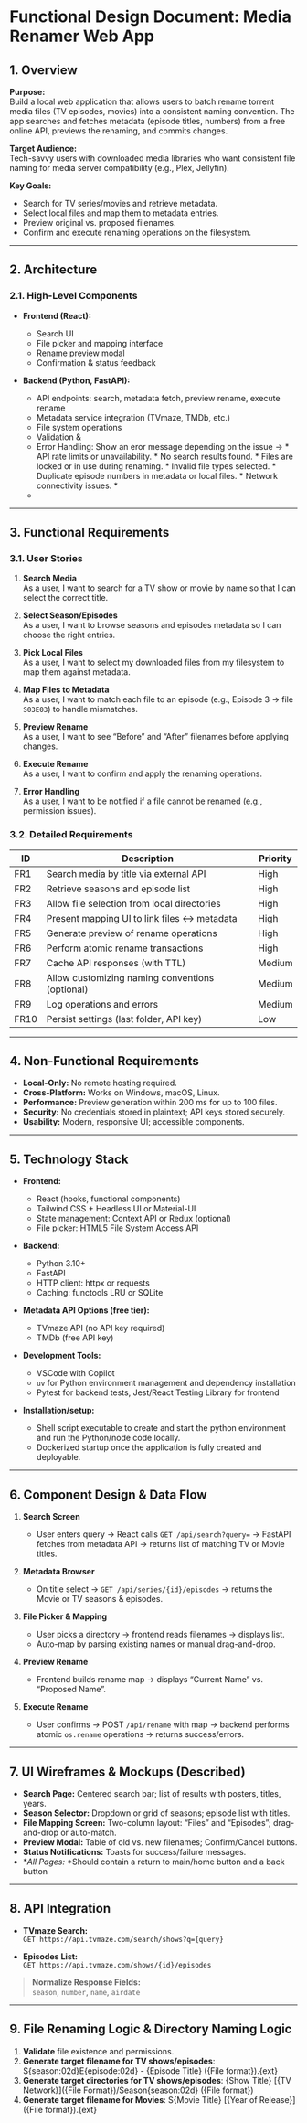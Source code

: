 # Functional Design Document: Media Renamer Web App

## 1. Overview

**Purpose:**  
Build a local web application that allows users to batch rename torrent media files (TV episodes, movies) into a consistent naming convention. The app searches and fetches metadata (episode titles, numbers) from a free online API, previews the renaming, and commits changes.

**Target Audience:**  
Tech-savvy users with downloaded media libraries who want consistent file naming for media server compatibility (e.g., Plex, Jellyfin).

**Key Goals:**
- Search for TV series/movies and retrieve metadata.
- Select local files and map them to metadata entries.
- Preview original vs. proposed filenames.
- Confirm and execute renaming operations on the filesystem.

---

## 2. Architecture

### 2.1. High-Level Components

- **Frontend (React):**
  - Search UI
  - File picker and mapping interface
  - Rename preview modal
  - Confirmation & status feedback

- **Backend (Python, FastAPI):**
  - API endpoints: search, metadata fetch, preview rename, execute rename
  - Metadata service integration (TVmaze, TMDb, etc.)
  - File system operations
  - Validation & 
  - Error Handling: Show an eror message depending on the issue -> * API rate limits or unavailability. * No search results found. * Files are locked or in use during renaming. * Invalid file types selected. * Duplicate episode numbers in metadata or local files. * Network connectivity issues. *
  - 


---

## 3. Functional Requirements

### 3.1. User Stories

1. **Search Media**  
   As a user, I want to search for a TV show or movie by name so that I can select the correct title.

2. **Select Season/Episodes**  
   As a user, I want to browse seasons and episodes metadata so I can choose the right entries.

3. **Pick Local Files**  
   As a user, I want to select my downloaded files from my filesystem to map them against metadata.

4. **Map Files to Metadata**  
   As a user, I want to match each file to an episode (e.g., Episode 3 → file `S03E03`) to handle mismatches.

5. **Preview Rename**  
   As a user, I want to see “Before” and “After” filenames before applying changes.

6. **Execute Rename**  
   As a user, I want to confirm and apply the renaming operations.

7. **Error Handling**  
   As a user, I want to be notified if a file cannot be renamed (e.g., permission issues).

### 3.2. Detailed Requirements

| ID   | Description                                         | Priority |
|------|-----------------------------------------------------|----------|
| FR1  | Search media by title via external API              | High     |
| FR2  | Retrieve seasons and episode list                   | High     |
| FR3  | Allow file selection from local directories         | High     |
| FR4  | Present mapping UI to link files ↔ metadata         | High     |
| FR5  | Generate preview of rename operations               | High     |
| FR6  | Perform atomic rename transactions                  | High     |
| FR7  | Cache API responses (with TTL)                      | Medium   |
| FR8  | Allow customizing naming conventions (optional)     | Medium   |
| FR9  | Log operations and errors                           | Medium   |
| FR10 | Persist settings (last folder, API key)             | Low      |

---

## 4. Non-Functional Requirements

- **Local-Only:** No remote hosting required.  
- **Cross-Platform:** Works on Windows, macOS, Linux.  
- **Performance:** Preview generation within 200 ms for up to 100 files.  
- **Security:** No credentials stored in plaintext; API keys stored securely.  
- **Usability:** Modern, responsive UI; accessible components.

---

## 5. Technology Stack

- **Frontend:**
  - React (hooks, functional components)
  - Tailwind CSS + Headless UI or Material-UI
  - State management: Context API or Redux (optional)
  - File picker: HTML5 File System Access API

- **Backend:**
  - Python 3.10+
  - FastAPI
  - HTTP client: httpx or requests
  - Caching: functools LRU or SQLite

- **Metadata API Options (free tier):**
  - TVmaze API (no API key required)
  - TMDb (free API key)

- **Development Tools:**
  - VSCode with Copilot
  - `uv` for Python environment management and dependency installation
  - Pytest for backend tests, Jest/React Testing Library for frontend

- **Installation/setup:**
  - Shell script executable to create and start the python environment and run the Python/node code locally.
  - Dockerized startup once the application is fully created and deployable.

---

## 6. Component Design & Data Flow

1. **Search Screen**  
   - User enters query → React calls `GET /api/search?query=` → FastAPI fetches from metadata API → returns list of matching TV or Movie titles.

2. **Metadata Browser**  
   - On title select → `GET /api/series/{id}/episodes` → returns the Movie or TV seasons & episodes.

3. **File Picker & Mapping**  
   - User picks a directory → frontend reads filenames → displays list.  
   - Auto-map by parsing existing names or manual drag-and-drop.

4. **Preview Rename**  
   - Frontend builds rename map → displays “Current Name” vs. “Proposed Name”.

5. **Execute Rename**  
   - User confirms → POST `/api/rename` with map → backend performs atomic `os.rename` operations → returns success/errors.

---

## 7. UI Wireframes & Mockups (Described)

- **Search Page:** Centered search bar; list of results with posters, titles, years.  
- **Season Selector:** Dropdown or grid of seasons; episode list with titles.  
- **File Mapping Screen:** Two-column layout: “Files” and “Episodes”; drag-and-drop or auto-match.  
- **Preview Modal:** Table of old vs. new filenames; Confirm/Cancel buttons.  
- **Status Notifications:** Toasts for success/failure messages.
- **All Pages:* *Should contain a return to main/home button and a back button

---

## 8. API Integration

- **TVmaze Search:**  
  `GET https://api.tvmaze.com/search/shows?q={query}`

- **Episodes List:**  
  `GET https://api.tvmaze.com/shows/{id}/episodes`

> **Normalize Response Fields:**  
> `season`, `number`, `name`, `airdate`

---

## 9. File Renaming Logic & Directory Naming Logic

1. **Validate** file existence and permissions.  
2. **Generate target filename for TV shows/episodes**:   S{season:02d}E{episode:02d} - {Episode Title} ({File format}).{ext}
3. **Generate target directories for TV shows/episodes**:   {Show Title} [{TV Network}]({File Format})/Season{season:02d} ({File format})
4. **Generate target filename for Movies**:   S{Movie Title} [{Year of Release}]({File format}).{ext}